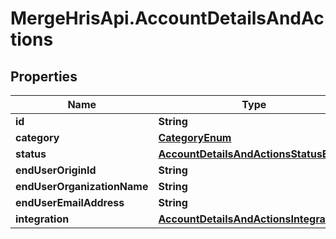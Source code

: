 # MergeHrisApi.AccountDetailsAndActions

## Properties

Name | Type | Description | Notes
------------ | ------------- | ------------- | -------------
**id** | **String** |  | 
**category** | [**CategoryEnum**](CategoryEnum.md) |  | [optional] 
**status** | [**AccountDetailsAndActionsStatusEnum**](AccountDetailsAndActionsStatusEnum.md) |  | 
**endUserOriginId** | **String** |  | [optional] 
**endUserOrganizationName** | **String** |  | 
**endUserEmailAddress** | **String** |  | 
**integration** | [**AccountDetailsAndActionsIntegration**](AccountDetailsAndActionsIntegration.md) |  | [optional] 


